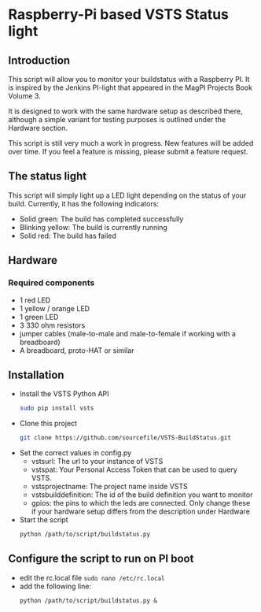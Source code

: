 # Raspberry-Pi based VSTS Status light
## Introduction
This script will allow you to monitor your buildstatus with a Raspberry PI. It is inspired by the Jenkins PI-light that appeared in the MagPI Projects Book Volume 3.

It is designed to work with the same hardware setup as described there, although a simple variant for testing purposes is outlined under the Hardware section.

This script is still very much a work in progress. New features will be added over time. If you feel a feature is missing, please submit a feature request.

## The status light
This script will simply light up a LED light depending on the status of your build. Currently, it has the following indicators:
- Solid green: The build has completed successfully
- Blinking yellow: The build is currently running
- Solid red: The build has failed

## Hardware
### Required components
- 1 red LED
- 1 yellow / orange LED
- 1 green LED
- 3 330 ohm resistors
- jumper cables (male-to-male and male-to-female if working with a breadboard)
- A breadboard, proto-HAT or similar

## Installation
- Install the VSTS Python API
    ```sh
    sudo pip install vsts
    ```
- Clone this project
    ```sh
    git clone https://github.com/sourcefile/VSTS-BuildStatus.git
    ```
- Set the correct values in config.py
    - vstsurl: The url to your instance of VSTS
    - vstspat: Your Personal Access Token that can be used to query VSTS.
    - vstsprojectname: The project name inside VSTS
    - vstsbuilddefinition: The id of the build definition you want to monitor
    - gpios: the pins to which the leds are connected. Only change these if your hardware setup differs from the description under Hardware
- Start the script
    ```sh
    python /path/to/script/buildstatus.py
    ```

## Configure the script to run on PI boot
- edit the rc.local file `sudo nano /etc/rc.local`
- add the following line:
    ```
    python /path/to/script/buildstatus.py &
    ```